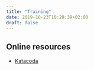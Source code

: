 ```yaml
---
title: "Training"
date: 2019-10-23T10:29:39+02:00
draft: false
---
```


## Online resources

- [Katacoda](https://www.katacoda.com/)
